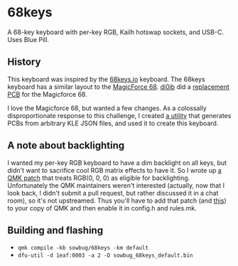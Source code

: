 # 68keys

A 68-key keyboard with per-key RGB, Kailh hotswap sockets, and USB-C. Uses Blue Pill.

## History

This keyboard was inspired by the [68keys.io](https://68keys.io/) keyboard. The
68keys keyboard has a similar layout to the
[MagicForce 68](https://www.amazon.com/Qisan-Mechanical-Keyboard-68-Keys-Magicforce/dp/B01E8KO2B0).
[di0ib](https://github.com/di0ib) did a
[replacement PCB](https://github.com/di0ib/tmk_keyboard/tree/master/keyboard/mf68)
for the Magicforce 68.

I love the Magicforce 68, but wanted a few changes. As a colossally
disproportionate response to this challenge, I created
[a utility](https://github.com/sowbug/keycad/) that generates PCBs from
arbitrary KLE JSON files, and used it to create this keyboard.

## A note about backlighting

I wanted my per-key RGB keyboard to have a dim backlight on all keys, but didn't
want to sacrifice cool RGB matrix effects to have it. So I wrote up
[a QMK patch](https://github.com/sowbug/qmk_firmware/commit/f7f859ceeefde40e639cfc75044af477504d30f8)
that treats RGB(0, 0, 0) as eligible for backlighting. Unfortunately the QMK
maintainers weren't interested (actually, now that I look back, I didn't submit
a pull request, but rather discussed it in a chat room), so it's not upstreamed.
Thus you'll have to add that patch (and
[this](https://github.com/sowbug/qmk_firmware/commit/ff17800ef4a9cba59d754c72720d6877edb8fbb9))
to your copy of QMK and then enable it in config.h and rules.mk.

## Building and flashing

* `qmk compile -kb sowbug/68keys -km default`
* `dfu-util -d 1eaf:0003 -a 2 -D sowbug_68keys_default.bin`
